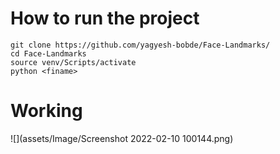 # How to run the project 
~~~
git clone https://github.com/yagyesh-bobde/Face-Landmarks/
cd Face-Landmarks
source venv/Scripts/activate
python <finame>
~~~


# Working 

![](assets/Image/Screenshot 2022-02-10 100144.png)
